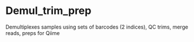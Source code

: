 Demul_trim_prep
===============

Demultiplexes samples using sets of barcodes (2 indices), QC trims, merge reads, preps for Qiime